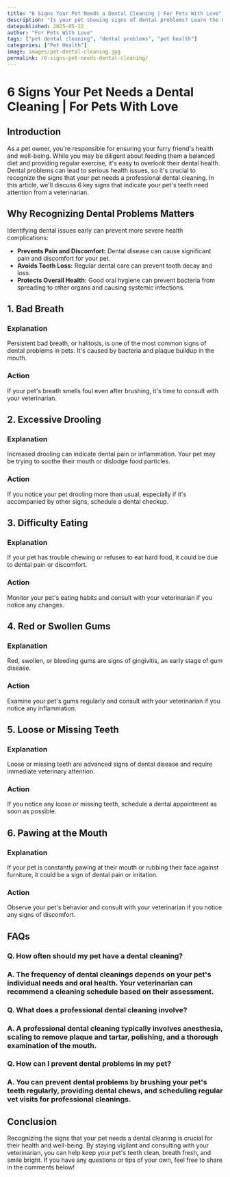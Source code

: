 ```yaml
---
title: "6 Signs Your Pet Needs a Dental Cleaning | For Pets With Love"
description: "Is your pet showing signs of dental problems? Learn the 6 key signs that indicate your pet needs a professional dental cleaning."
datepublished: 2025-05-22
author: "For Pets With Love"
tags: ["pet dental cleaning", "dental problems", "pet health"]
categories: ["Pet Health"]
image: images/pet-dental-cleaning.jpg
permalink: /6-signs-pet-needs-dental-cleaning/
---
```


# 6 Signs Your Pet Needs a Dental Cleaning | For Pets With Love

## Introduction

As a pet owner, you're responsible for ensuring your furry friend's health and well-being. While you may be diligent about feeding them a balanced diet and providing regular exercise, it's easy to overlook their dental health. Dental problems can lead to serious health issues, so it's crucial to recognize the signs that your pet needs a professional dental cleaning. In this article, we'll discuss 6 key signs that indicate your pet's teeth need attention from a veterinarian.

## Why Recognizing Dental Problems Matters

Identifying dental issues early can prevent more severe health complications:

*   **Prevents Pain and Discomfort:** Dental disease can cause significant pain and discomfort for your pet.
*   **Avoids Tooth Loss:** Regular dental care can prevent tooth decay and loss.
*   **Protects Overall Health:** Good oral hygiene can prevent bacteria from spreading to other organs and causing systemic infections.

## 1. Bad Breath

### Explanation

Persistent bad breath, or halitosis, is one of the most common signs of dental problems in pets. It's caused by bacteria and plaque buildup in the mouth.

### Action

If your pet's breath smells foul even after brushing, it's time to consult with your veterinarian.

## 2. Excessive Drooling

### Explanation

Increased drooling can indicate dental pain or inflammation. Your pet may be trying to soothe their mouth or dislodge food particles.

### Action

If you notice your pet drooling more than usual, especially if it's accompanied by other signs, schedule a dental checkup.

## 3. Difficulty Eating

### Explanation

If your pet has trouble chewing or refuses to eat hard food, it could be due to dental pain or discomfort.

### Action

Monitor your pet's eating habits and consult with your veterinarian if you notice any changes.

## 4. Red or Swollen Gums

### Explanation

Red, swollen, or bleeding gums are signs of gingivitis, an early stage of gum disease.

### Action

Examine your pet's gums regularly and consult with your veterinarian if you notice any inflammation.

## 5. Loose or Missing Teeth

### Explanation

Loose or missing teeth are advanced signs of dental disease and require immediate veterinary attention.

### Action

If you notice any loose or missing teeth, schedule a dental appointment as soon as possible.

## 6. Pawing at the Mouth

### Explanation

If your pet is constantly pawing at their mouth or rubbing their face against furniture, it could be a sign of dental pain or irritation.

### Action

Observe your pet's behavior and consult with your veterinarian if you notice any signs of discomfort.

## FAQs

### Q. How often should my pet have a dental cleaning?

### A. The frequency of dental cleanings depends on your pet's individual needs and oral health. Your veterinarian can recommend a cleaning schedule based on their assessment.

### Q. What does a professional dental cleaning involve?

### A. A professional dental cleaning typically involves anesthesia, scaling to remove plaque and tartar, polishing, and a thorough examination of the mouth.

### Q. How can I prevent dental problems in my pet?

### A. You can prevent dental problems by brushing your pet's teeth regularly, providing dental chews, and scheduling regular vet visits for professional cleanings.

## Conclusion

Recognizing the signs that your pet needs a dental cleaning is crucial for their health and well-being. By staying vigilant and consulting with your veterinarian, you can help keep your pet's teeth clean, breath fresh, and smile bright. If you have any questions or tips of your own, feel free to share in the comments below!
